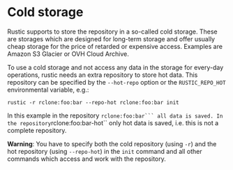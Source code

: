 # Cold storage

Rustic supports to store the repository in a so-called cold storage. These are
storages which are designed for long-term storage and offer usually cheap
storage for the price of retarded or expensive access. Examples are Amazon S3
Glacier or OVH Cloud Archive.

To use a cold storage and not access any data in the storage for every-day
operations, rustic needs an extra repository to store hot data. This repository
can be specified by the `--hot-repo` option or the `RUSTIC_REPO_HOT`
environmental variable, e.g.:

```console
rustic -r rclone:foo:bar --repo-hot rclone:foo:bar init
```

In this example in the repository
``rclone:foo:bar``` all data is saved. In the repository``rclone:foo:bar-hot``
only hot data is saved, i.e. this is not a complete repository.

**Warning**: You have to specify both the cold repository (using `-r`) and the
hot repository (using `--repo-hot`) in the `init` command and all other commands
which access and work with the repository.
